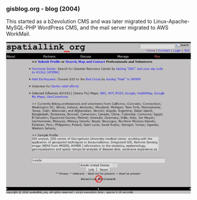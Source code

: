 ### gisblog.org - blog (2004) ###

This started as a b2evolution CMS and was later migrated to Linux-Apache-MySQL-PHP WordPress CMS, and the mail server migrated to AWS WorkMail.

[![IMAGE ALT TEXT HERE](https://github.com/gisblog/spatiallink.org/blob/master/spatiallink.jpg)](#)

